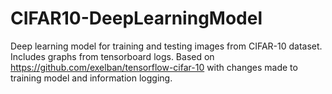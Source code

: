 # CIFAR10-DeepLearningModel
Deep learning model for training and testing images from CIFAR-10 dataset. Includes graphs from tensorboard logs.
Based on https://github.com/exelban/tensorflow-cifar-10 with changes made to training model and information logging.
